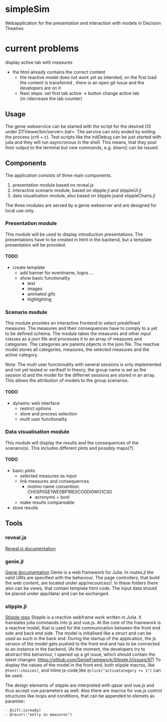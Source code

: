 # simpleSim
Webapplication for the presentation and interaction with models in Decision Theatres

# current problems
display active tab with measures
- the html already contains the correct content
    - the reactive model does not work yet as intended, on the first load the content is transferred , there is an open git issue and the developers are on it
    - Next steps: set first tab active -> button change active tab (in-/decrease the tab counter)

## Usage
The genie webservice can be started with the script for the desired OS under DTViewer/bin/server<.bat>. The service can only ended by exiting the process (crtl + c).
Test scripts like the initDebug can be just started  with julia and they will run asyncronous in the shell. This means, that they post their output to the terminal but new commands, e.g. down() can be issued.

## Components

The application consists of three main components. 

1. presentation module based on reveal.js
2. interactive scenario module, based on stipple.jl and stippleUI.jl
3. data visualisation module, also based on stipple.jsand stippleCharts.jl

The three modules are served by a genie webserver and are designed for local use only.

### Presentation module
This module will be used to display introduction presentations. The presentations have to be created in html in the backend, but a template presentation will be provided.

#### TODO
- create template
    - add banner for eventname, logos ...
    - show basic functionality
        - text
        - images
        - animated gifs
        - highlighting


### Scenario module
This module provides an interactive frontend to select predefined measures. The measures and their consequences have to comply to a yet to be defined schema.
The module takes the measures and other input classes as a json file and processes it to an array of measures and categories. The categories are parents objects in the json file. The reactive model stores all categories, measures, the selected measures and the active category. 

Note: The multi user functionality with several sessions is only implemented and not yet tested or verified! In theory, the group name is set as the session id and the model for the differnet sessions are stored in an array. This allows the attribution of models to the group scenarios.
#### TODO
- dynamic web interface
    - restrict options
    - store and process selection
    - multi user functionality


### Data visualisation module
This module will display the results and the consequences of the scenario(s). This includes different plots and possibly maps(?).
 
#### TODO
- basic plots
    - selected measures as input
    - link measures and consequences
        - motmo name convention: CH0SP0SE1WE0BP1RE0CO0DI0WO1CS0
            - acronyms + bool
    - make results compareable
- store results


## Tools

### reveal.js
[Reveal.js documentation](https://revealjs.com/)


### genie.jl
[Genie documentation](https://www.genieframework.com/)
Genie is a web framework for Julia. 
In routes.jl the valid URIs are specified with the behaviour. The page controllers, that build the web content, are located under app/recources/<resourceName>/. In these folders there also can be views, that contain template html code.
The input data should be placed under app/data/ and can be exchanged.

### stipple.jl
[Stipple repo](https://github.com/GenieFramework/Stipple.jl)
Stipple is a reactive webframe work written in Julia. It translates julia commands into js and vue.js. At the core of the framework is a reactive model, that is used for the communication between the front end side and back end side. The model is initialised like a struct and can be used as such in the back end. 
During the startup of the application, the js version of the model gets pushed to the front end and has to be connected to an instance in the backend. (At the moment, the developers try to abstract this behaviour, I opened up a git issue, which should contain the latest changes: https://github.com/GenieFramework/Stipple.jl/issues/97)
To display the values of the model in the front end, both stipple macros, like `@text(:choices)`, and inline js-code,like `@click("activeCategory += 1")` can be used. 

The design elements of stipple are interpreted with qasar and vue.js and thus accept vue parameters as well: 
Also there are macros for vue.js control structures like loops and conditions, that can be appended to elemets as paramter:
```
- @iif(:isready)
- @recur(:"entry in measures")
```